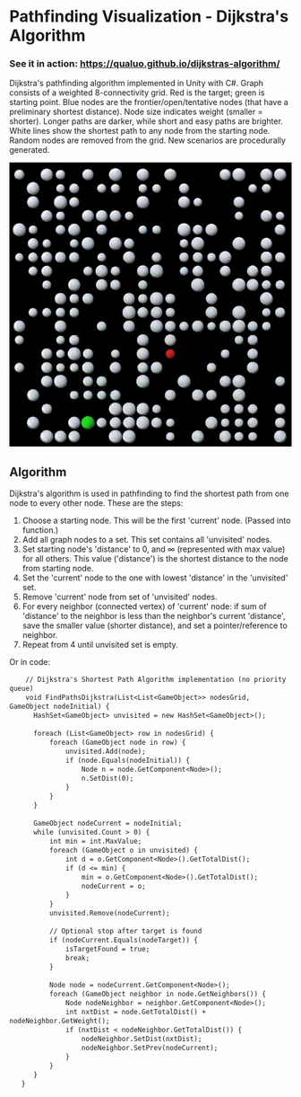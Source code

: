 # Pathfinding Visualization - Dijkstra's Algorithm

### See it in action: https://qualuo.github.io/dijkstras-algorithm/

Dijkstra's pathfinding algorithm implemented in Unity with C#. Graph consists of a weighted 8-connectivity grid. Red is the target; green is starting point. Blue nodes are the frontier/open/tentative nodes (that have a preliminary shortest distance). Node size indicates weight (smaller = shorter). Longer paths are darker, while short and easy paths are brighter. White lines show the shortest path to any node from the starting node. Random nodes are removed from the grid. New scenarios are procedurally generated.

<p align="center">
  <img src="./Images/pathfinding.gif" alt="Showcase"/>
</p>

## Algorithm

Dijkstra's algorithm is used in pathfinding to find the shortest path from one node to every other node. These are the steps:
1. Choose a starting node. This will be the first 'current' node. (Passed into function.)
2. Add all graph nodes to a set. This set contains all 'unvisited' nodes.
3. Set starting node's 'distance' to 0, and ∞ (represented with max value) for all others. This value ('distance') is the shortest distance to the node from starting node.
4. Set the 'current' node to the one with lowest 'distance' in the 'unvisited' set.
5. Remove 'current' node from set of 'unvisited' nodes.
6. For every neighbor (connected vertex) of 'current' node: if sum of 'distance' to the neighbor is less than the neighbor's current 'distance', save the smaller value (shorter distance), and set a pointer/reference to neighbor.
7. Repeat from 4 until unvisited set is empty.


Or in code: 

        // Dijkstra's Shortest Path Algorithm implementation (no priority queue)
        void FindPathsDijkstra(List<List<GameObject>> nodesGrid, GameObject nodeInitial) {
          HashSet<GameObject> unvisited = new HashSet<GameObject>();

          foreach (List<GameObject> row in nodesGrid) {
              foreach (GameObject node in row) {
                  unvisited.Add(node);
                  if (node.Equals(nodeInitial)) {
                      Node n = node.GetComponent<Node>();
                      n.SetDist(0);
                  }
              }
          }

          GameObject nodeCurrent = nodeInitial;
          while (unvisited.Count > 0) {
              int min = int.MaxValue;
              foreach (GameObject o in unvisited) {
                  int d = o.GetComponent<Node>().GetTotalDist();
                  if (d <= min) {
                      min = o.GetComponent<Node>().GetTotalDist();
                      nodeCurrent = o;
                  }
              }
              unvisited.Remove(nodeCurrent);
              
              // Optional stop after target is found
              if (nodeCurrent.Equals(nodeTarget)) { 
                  isTargetFound = true;
                  break;
              }

              Node node = nodeCurrent.GetComponent<Node>();
              foreach (GameObject neighbor in node.GetNeighbors()) {
                  Node nodeNeighbor = neighbor.GetComponent<Node>();
                  int nxtDist = node.GetTotalDist() + nodeNeighbor.GetWeight();
                  if (nxtDist < nodeNeighbor.GetTotalDist()) {
                      nodeNeighbor.SetDist(nxtDist);
                      nodeNeighbor.SetPrev(nodeCurrent);
                  }
              }
          }
       }
